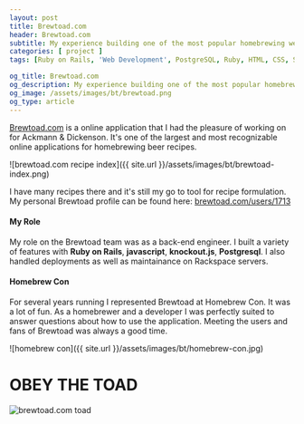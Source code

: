 ```yaml
---
layout: post
title: Brewtoad.com
header: Brewtoad.com
subtitle: My experience building one of the most popular homebrewing websites on the web
categories: [ project ]
tags: [Ruby on Rails, 'Web Development', PostgreSQL, Ruby, HTML, CSS, SASS, JavaScript, Knockout.js, Rackspace, Ubuntu]

og_title: Brewtoad.com
og_description: My experience building one of the most popular homebrewing websites on the web.
og_image: /assets/images/bt/brewtoad.png
og_type: article
---
```


[Brewtoad.com](https://www.brewtoad.com/) is a online application that I had the
pleasure of working on for Ackmann & Dickenson.
It's one of the largest and most recognizable online applications for
homebrewing beer recipes.

![brewtoad.com recipe index]({{ site.url }}/assets/images/bt/brewtoad-index.png)

I have many recipes there and it's still my go to tool for recipe formulation.
My personal Brewtoad profile can be found here:
[brewtoad.com/users/1713](https://www.brewtoad.com/users/1713)

#### My Role
My role on the Brewtoad team was as a back-end engineer. I built a variety of features with **Ruby on Rails**, **javascript**, **knockout.js**, **Postgresql**. I also handled deployments as well as maintainance on Rackspace servers.

#### Homebrew Con

For several years running I represented Brewtoad at Homebrew Con. It was a lot of fun. As a homebrewer and a developer I was perfectly suited to answer questions about how to use the application. Meeting the users and fans of Brewtoad was always a good time.

![homebrew con]({{ site.url }}/assets/images/bt/homebrew-con.jpg)

<h1>OBEY THE TOAD</h1>

<img
  class="block-center"
  src="{{ site.url }}/assets/images/bt/brewtoad.png"
  alt="brewtoad.com toad">
